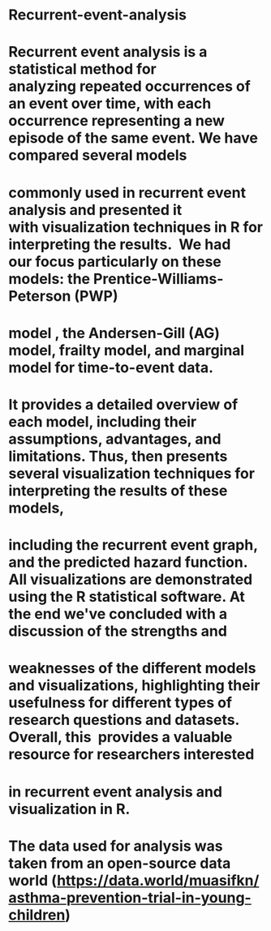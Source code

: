 # Recurrent-event-analysis

# Recurrent event analysis is a statistical method for analyzing repeated occurrences of an event over time, with each occurrence representing a new episode of the same event. We have compared several models 
# commonly used in recurrent event analysis and presented it with visualization techniques in R for interpreting the results.  We had our focus particularly on these models: the Prentice-Williams-Peterson (PWP) 
# model , the Andersen-Gill (AG) model, frailty model, and marginal model for time-to-event data.
# It provides a detailed overview of each model, including their assumptions, advantages, and limitations. Thus, then presents several visualization techniques for interpreting the results of these models, 
# including the recurrent event graph, and the predicted hazard function. All visualizations are demonstrated using the R statistical software. At the end we've concluded with a discussion of the strengths and 
# weaknesses of the different models and visualizations, highlighting their usefulness for different types of research questions and datasets. Overall, this  provides a valuable resource for researchers interested 
# in recurrent event analysis and visualization in R. 
# The data used for analysis was taken from an open-source data world (https://data.world/muasifkn/asthma-prevention-trial-in-young-children)
